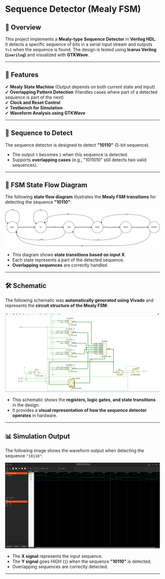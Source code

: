 # Sequence Detector (Mealy FSM)

## 📌 Overview
This project implements a **Mealy-type Sequence Detector** in **Verilog HDL**.  
It detects a specific sequence of bits in a serial input stream and outputs `Y=1` when the sequence is found. The design is tested using **Icarus Verilog (`iverilog`)** and visualized with **GTKWave**.

---

## 📜 Features
✔ **Mealy State Machine** (Output depends on both current state and input)  
✔ **Overlapping Pattern Detection** (Handles cases where part of a detected sequence is part of the next)  
✔ **Clock and Reset Control**  
✔ **Testbench for Simulation**  
✔ **Waveform Analysis using GTKWave**  

---

## 🎯 Sequence to Detect
The sequence detector is designed to detect **"10110"** (5-bit sequence).  
- The output `Y` becomes `1` when this sequence is detected.
- Supports **overlapping cases** (e.g., "1011010" still detects two valid sequences).

---

## 🔄 FSM State Flow Diagram
The following **state flow diagram** illustrates the **Mealy FSM transitions** for detecting the sequence **"10110"**:

![FSM State Flow](Mealy_10110_state_flow.png)

- This diagram shows **state transitions based on input X**.
- Each state represents a part of the detected sequence.
- **Overlapping sequences** are correctly handled.

---

## 🛠 Schematic 
The following schematic was **automatically generated using Vivado** and represents the **circuit structure of the Mealy FSM**:

![Vivado Schematic](Schematic.png)

- This schematic shows the **registers, logic gates, and state transitions** in the design.
- It provides a **visual representation of how the sequence detector operates** in hardware.

---

## 📊 Simulation Output
The following image shows the waveform output when detecting the sequence `"10110"`:

![Simulation Waveform](Simulation_Waveform.png)

- The **X signal** represents the input sequence.
- The **Y signal** goes HIGH (`1`) when the sequence **"10110"** is detected.
- Overlapping sequences are correctly detected.

---
